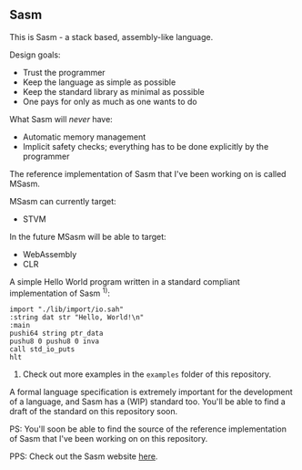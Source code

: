 Sasm
----
This is Sasm - a stack based, assembly-like language.

Design goals:
- Trust the programmer
- Keep the language as simple as possible
- Keep the standard library as minimal as possible
- One pays for only as much as one wants to do

What Sasm will *never* have:
- Automatic memory management
- Implicit safety checks; everything has to be done explicitly by the programmer

The reference implementation of Sasm that I've been working on is called MSasm.

MSasm can currently target:
- STVM

In the future MSasm will be able to target:
- WebAssembly
- CLR

A simple Hello World program written in a standard compliant implementation of Sasm <sup>1)</sup>:

    import "./lib/import/io.sah"   
    :string dat str "Hello, World!\n"
    :main
    pushi64 string ptr_data
    pushu8 0 pushu8 0 inva
    call std_io_puts
    hlt

1) Check out more examples in the `examples` folder of this repository.

A formal language specification is extremely important for the development of a language, and Sasm has a (WIP) standard too. You'll be able to find a draft of the standard on this repository soon.

PS: You'll soon be able to find the source of the reference implementation of Sasm that I've been working on on this repository.

PPS: Check out the Sasm website [here](https://trap-representation.github.io/Sasm/).
